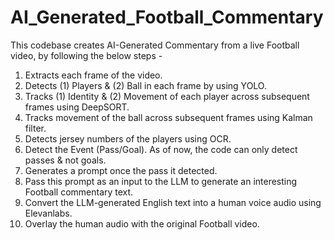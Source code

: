 # AI_Generated_Football_Commentary
This codebase creates AI-Generated Commentary from a live Football video, by following the below steps -

1. Extracts each frame of the video.
2. Detects (1) Players & (2) Ball in each frame by using YOLO.
3. Tracks (1) Identity & (2) Movement of each player across subsequent frames using DeepSORT.
4. Tracks movement of the ball across subsequent frames using Kalman filter.
5. Detects jersey numbers of the players using OCR.
6. Detect the Event (Pass/Goal). As of now, the code can only detect passes & not goals.
7. Generates a prompt once the pass it detected.
8. Pass this prompt as an input to the LLM to generate an interesting Football commentary text.
9. Convert the LLM-generated English text into a human voice audio using Elevanlabs.
10. Overlay the human audio with the original Football video.
